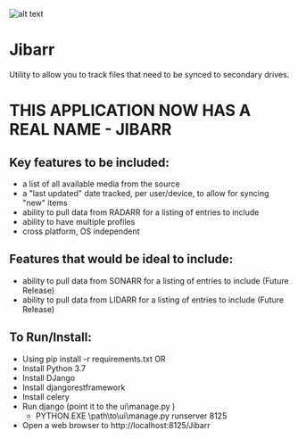 ![alt text](https://github.com/ExtensiveJS/MediaFileSync/blob/master/ui/jibarr/static/jibarr/images/Jibarr_Title_Logo.png?raw=true "Jibarr")
# Jibarr

Utility to allow you to track files that need to be synced to secondary drives. 

# THIS APPLICATION NOW HAS A REAL NAME - JIBARR

## Key features to be included:
* a list of all available media from the source
* a "last updated" date tracked, per user/device, to allow for syncing "new" items
* ability to pull data from RADARR for a listing of entries to include
* ability to have multiple profiles
* cross platform, OS independent

## Features that would be ideal to include:
* ability to pull data from SONARR for a listing of entries to include (Future Release)
* ability to pull data from LIDARR for a listing of entries to include (Future Release)

## To Run/Install:
* Using pip install -r requirements.txt OR
* Install Python 3.7
* Install DJango
* Install djangorestframework
* Install celery
* Run django (point it to the ui\manage.py )
    * PYTHON.EXE \path\to\ui\manage.py runserver 8125
* Open a web browser to http://localhost:8125/Jibarr


